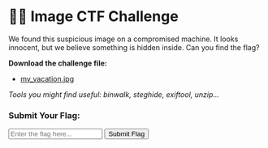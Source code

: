 
<body>
  <h1>🕵️‍♀️ Image CTF Challenge</h1>
  <p>We found this suspicious image on a compromised machine. It looks innocent, but we believe something is hidden inside. Can you find the flag?</p>
  <p><strong>Download the challenge file:</strong></p>
  <ul>
    <li><a href="my_vacation.jpg" download>my_vacation.jpg</a></li>
  </ul>
  <p><em>Tools you might find useful: binwalk, steghide, exiftool, unzip...</em></p>

  <h3>Submit Your Flag:</h3>
  <form id="flag-form">
    <input type="text" id="flag-input" placeholder="Enter the flag here..." required>
    <button type="submit">Submit Flag</button>
  </form>

  <p id="result-message"></p>

  <script>
    const correctFlag = "FLAG{d0ubl3_l4y3r_d3c3pt10n}"; // Updated flag

    document.getElementById('flag-form').addEventListener('submit', function(event) {
      event.preventDefault();
      const userFlag = document.getElementById('flag-input').value.trim();
      const resultMessage = document.getElementById('result-message');

      if (userFlag === correctFlag) {
        resultMessage.textContent = "Correct! 🎉 You've found the flag!";
        resultMessage.className = "correct";
      } else {
        resultMessage.textContent = "Incorrect! Try again. ⚠️";
        resultMessage.className = "incorrect";
      }

      document.getElementById('flag-input').value = ''; // Clear input field after submission
    });
  </script>
</body>
</html>
